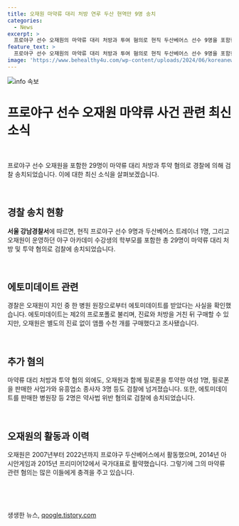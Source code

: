 ```yaml
---
title: 오재원 마약류 대리 처방 연루 두산 현역만 9명 송치
categories:
  - News
excerpt: >
  프로야구 선수 오재원의 마약류 대리 처방과 투여 혐의로 현직 두산베어스 선수 9명을 포함한 총 29명이 검찰 송치됐다. 이들은 수면제와 항불안제 등을 대리 처방받아 마약류관리법을 위반한 혐의가 있다. 또한, 에토미데이트를 구매한 사실도 확인됐으며, 필로폰을 판매한 사업가와 유흥업소 종사자 등 3명은 구속됐고, 여성 1명도 마약류 관리법 위반 혐의로 검찰에 송치됐다. 오재원은 2020년 초부터 지인들에게 마약류를 대리 처방받아 복용한 것으로 조사됐으며, 이에 대한 수사가 진행 중이다.
feature_text: >
  프로야구 선수 오재원의 마약류 대리 처방과 투여 혐의로 현직 두산베어스 선수 9명을 포함한 총 29명이 검찰 송치됐다. 이들은 수면제와 항불안제 등을 대리 처방받아 마약류관리법을 위반한 혐의가 있다. 또한, 에토미데이트를 구매한 사실도 확인됐으며, 필로폰을 판매한 사업가와 유흥업소 종사자 등 3명은 구속됐고, 여성 1명도 마약류 관리법 위반 혐의로 검찰에 송치됐다. 오재원은 2020년 초부터 지인들에게 마약류를 대리 처방받아 복용한 것으로 조사됐으며, 이에 대한 수사가 진행 중이다.
image: 'https://www.behealthy4u.com/wp-content/uploads/2024/06/koreanews.jpg'
---
```


<p><img src="https://www.behealthy4u.com/wp-content/uploads/2024/06/koreanews.jpg" alt="info 속보" /></p>

<h1 data-ke-size="size26"><b>프로야구 선수 오재원 마약류 사건 관련 최신 소식</b></h1>

<p data-ke-size="size16">&nbsp;</p>

<p>프로야구 선수 오재원을 포함한 29명이 마약류 대리 처방과 투약 혐의로 경찰에 의해 검찰 송치되었습니다. 이에 대한 최신 소식을 살펴보겠습니다.</p>

<p data-ke-size="size16">&nbsp;</p>

<h2 data-ke-size="size24"><b>경찰 송치 현황</b></h2>

<p data-ke-size="size16"><b>서울 강남경찰서</b>에 따르면, 현직 프로야구 선수 9명과 두산베어스 트레이너 1명, 그리고 오재원이 운영하던 야구 아카데미 수강생의 학부모를 포함한 총 29명이 마약류 대리 처방 및 투약 혐의로 검찰에 송치되었습니다.</p>

<p data-ke-size="size16">&nbsp;</p>

<h2 data-ke-size="size24"><b>에토미데이트 관련</b></h2>

<p data-ke-size="size16">경찰은 오재원이 지인 중 한 병원 원장으로부터 에토미데이트를 받았다는 사실을 확인했습니다. 에토미데이트는 제2의 프로포폴로 불리며, 진료와 처방을 거친 뒤 구매할 수 있지만, 오재원은 별도의 진료 없이 앰플 수천 개를 구매했다고 조사됐습니다.</p>

<p data-ke-size="size16">&nbsp;</p>

<h2 data-ke-size="size24"><b>추가 혐의</b></h2>

<p data-ke-size="size16">마약류 대리 처방과 투약 혐의 외에도, 오재원과 함께 필로폰을 투약한 여성 1명, 필로폰을 판매한 사업가와 유흥업소 종사자 3명 등도 검찰에 넘겨졌습니다. 또한, 에토미데이트를 판매한 병원장 등 2명은 약사법 위반 혐의로 검찰에 송치되었습니다.</p>

<p data-ke-size="size16">&nbsp;</p>

<h2 data-ke-size="size24"><b>오재원의 활동과 이력</b></h2>

<p data-ke-size="size16">오재원은 2007년부터 2022년까지 프로야구 두산베어스에서 활동했으며, 2014년 아시안게임과 2015년 프리미어12에서 국가대표로 활약했습니다. 그렇기에 그의 마약류 관련 혐의는 많은 이들에게 충격을 주고 있습니다.</p>

<p data-ke-size="size16">&nbsp;</p>

<p data-ke-size="size16">&nbsp;</p>
생생한 뉴스, <a href="https://qoogle.tistory.com" rel="dofollow">qoogle.tistory.com</a>


